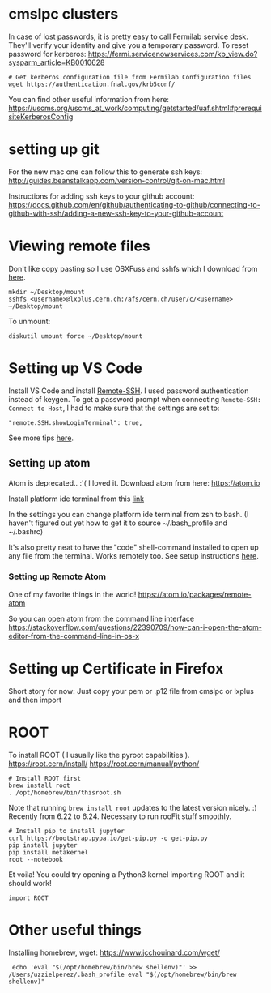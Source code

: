 # cmslpc clusters 

In case of lost passwords, it is pretty easy to call Fermilab service desk. They'll verify your identity and give you a temporary password. 
To reset password for kerberos: 
https://fermi.servicenowservices.com/kb_view.do?sysparm_article=KB0010628

```
# Get kerberos configuration file from Fermilab Configuration files 
wget https://authentication.fnal.gov/krb5conf/
```
You can find other useful information from here: 
https://uscms.org/uscms_at_work/computing/getstarted/uaf.shtml#prerequisiteKerberosConfig

# setting up git 

For the new mac one can follow this to generate ssh keys: 
http://guides.beanstalkapp.com/version-control/git-on-mac.html

Instructions for adding ssh keys to your github account: 
https://docs.github.com/en/github/authenticating-to-github/connecting-to-github-with-ssh/adding-a-new-ssh-key-to-your-github-account
# Viewing remote files
Don't like copy pasting so I use OSXFuss and sshfs which I download from [here](https://osxfuse.github.io/).
```
mkdir ~/Desktop/mount
sshfs <username>@lxplus.cern.ch:/afs/cern.ch/user/c/<username> ~/Desktop/mount
```
To unmount:
```
diskutil umount force ~/Desktop/mount
```


# Setting up VS Code 

Install VS Code and install [Remote-SSH](https://code.visualstudio.com/docs/remote/ssh). I used password authentication instead of keygen. 
To get a password prompt when connecting `Remote-SSH: Connect to Host`, I had to make sure that the settings are set to: 

```
"remote.SSH.showLoginTerminal": true,
```
See more tips [here](https://code.visualstudio.com/docs/remote/troubleshooting).

## Setting up atom 
Atom is deprecated.. :'( I loved it.
Download atom from here: https://atom.io

Install platform ide terminal from this [link](https://atom.io/packages/platformio-ide-terminal)

In the settings you can change platform ide terminal from zsh to bash. (I haven't figured out yet how to get it to source ~/.bash_profile and ~/.bashrc) 

It's also pretty neat to have the "code" shell-command installed to open up any file from the terminal. Works remotely too. See setup instructions [here](https://code.visualstudio.com/docs/setup/mac).

### Setting up Remote Atom 
One of my favorite things in the world! 
https://atom.io/packages/remote-atom

So you can open atom from the command line interface
https://stackoverflow.com/questions/22390709/how-can-i-open-the-atom-editor-from-the-command-line-in-os-x

# Setting up Certificate in Firefox

Short story for now: Just copy your pem or .p12 file from cmslpc or lxplus and then import

# ROOT 

To install ROOT ( I usually like the pyroot capabilities ).
https://root.cern/install/
https://root.cern/manual/python/

```
# Install ROOT first 
brew install root
. /opt/homebrew/bin/thisroot.sh
```

Note that running `brew install root` updates to the latest version nicely. :) Recently from 6.22 to 6.24. Necessary to run rooFit stuff smoothly.

```
# Install pip to install jupyter 
curl https://bootstrap.pypa.io/get-pip.py -o get-pip.py
pip install jupyter
pip install metakernel
root --notebook
```

Et voila! 
You could try opening a Python3 kernel importing ROOT and it should work! 

```
import ROOT
```



# Other useful things 
Installing homebrew, wget: 
https://www.jcchouinard.com/wget/

` echo 'eval "$(/opt/homebrew/bin/brew shellenv)"' >> /Users/uzzielperez/.bash_profile
    eval "$(/opt/homebrew/bin/brew shellenv)"` 
    
   
